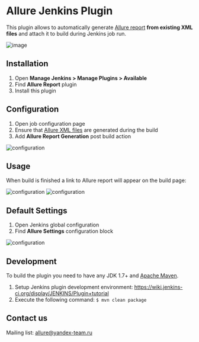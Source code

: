 # Allure Jenkins Plugin
This plugin allows to automatically generate [Allure report](http://allure.qatools.ru) **from existing XML files** and attach it to build during Jenkins job run.

![image](https://raw.github.com/allure-framework/allure-core/master/allure-dashboard.png)

## Installation
 1. Open **Manage Jenkins > Manage Plugins > Available**
 2. Find **Allure Report** plugin
 3. Install this plugin

## Configuration
 1. Open job configuration page
 2. Ensure that [Allure XML files](https://github.com/allure-framework/allure-core/wiki#gathering-information-about-tests) are generated during the build
 3. Add **Allure Report Generation** post build action

![configuration](https://raw.githubusercontent.com/allure-framework/allure-jenkins-plugin/master/img/allure-configuration.png)

## Usage
When build is finished a link to Allure report will appear on the build page:

![configuration](https://raw.githubusercontent.com/allure-framework/allure-jenkins-plugin/master/img/allure-sidebar.png)
![configuration](https://raw.githubusercontent.com/allure-framework/allure-jenkins-plugin/master/img/allure-report.png)

## Default Settings
 1. Open Jenkins global configuration
 2. Find **Allure Settings** configuration block
 
![configuration](https://raw.githubusercontent.com/allure-framework/allure-jenkins-plugin/master/img/allure-settings.png)


## Development
To build the plugin you need to have any JDK 1.7+ and [Apache Maven](http://maven.apache.org/).
 1. Setup Jenkins plugin development environment: https://wiki.jenkins-ci.org/display/JENKINS/Plugin+tutorial
 2. Execute the following command: `$ mvn clean package`

## Contact us
Mailing list: [allure@yandex-team.ru](mailto:allure@yandex-team.ru)
